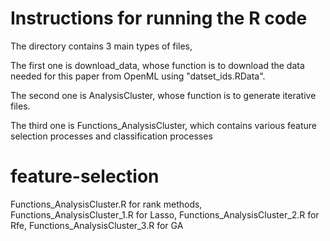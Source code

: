 # Instructions for running the R code

The directory contains 3 main types of files, 

The first one is download_data, whose function is to download the data needed for this paper from OpenML using "datset_ids.RData".

The second one is AnalysisCluster, whose function is to generate iterative files.

The third one is Functions_AnalysisCluster, which contains various feature selection processes and classification processes

# feature-selection

Functions_AnalysisCluster.R for rank methods, 
Functions_AnalysisCluster_1.R for Lasso, 
Functions_AnalysisCluster_2.R for Rfe, 
Functions_AnalysisCluster_3.R for GA
